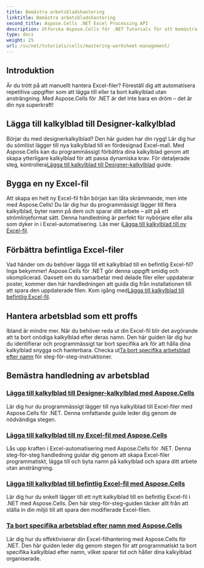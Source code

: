 ```yaml
---
title: Bemästra arbetsbladshantering
linktitle: Bemästra arbetsbladshantering
second_title: Aspose.Cells .NET Excel Processing API
description: Utforska Aspose.Cells för .NET Tutorials för att bemästra Excel-automatisering. Lär dig lägga till/ta bort kalkylblad i nya eller befintliga Excel-filer programmatiskt.
type: docs
weight: 25
url: /sv/net/tutorials/cells/mastering-worksheet-management/
---
```

## Introduktion

Är du trött på att manuellt hantera Excel-filer? Föreställ dig att automatisera repetitiva uppgifter som att lägga till eller ta bort kalkylblad utan ansträngning. Med Aspose.Cells för .NET är det inte bara en dröm – det är din nya superkraft!  

## Lägga till kalkylblad till Designer-kalkylblad  

 Börjar du med designerkalkylblad? Den här guiden har din rygg! Lär dig hur du sömlöst lägger till nya kalkylblad till en fördesignad Excel-mall. Med Aspose.Cells kan du programmässigt förbättra dina kalkylblad genom att skapa ytterligare kalkylblad för att passa dynamiska krav. För detaljerade steg, kontrollera[Lägga till kalkylblad till Designer-kalkylblad](./adding-worksheets-to-designer-spreadsheet/) guide.  

## Bygga en ny Excel-fil  

 Att skapa en helt ny Excel-fil från början kan låta skrämmande, men inte med Aspose.Cells! Du lär dig hur du programmässigt lägger till flera kalkylblad, byter namn på dem och sparar ditt arbete – allt på ett strömlinjeformat sätt. Denna handledning är perfekt för nybörjare eller alla som dyker in i Excel-automatisering. Läs mer i[Lägga till kalkylblad till ny Excel-fil](./adding-worksheets-to-new-excel-file/).  

## Förbättra befintliga Excel-filer  

 Vad händer om du behöver lägga till ett kalkylblad till en befintlig Excel-fil? Inga bekymmer! Aspose.Cells för .NET gör denna uppgift smidig och okomplicerad. Oavsett om du samarbetar med delade filer eller uppdaterar poster, kommer den här handledningen att guida dig från installationen till att spara den uppdaterade filen. Kom igång med[Lägga till kalkylblad till befintlig Excel-fil](./adding-worksheets-to-existing-excel-file/).  

## Hantera arbetsblad som ett proffs  

 Ibland är mindre mer. När du behöver reda ut din Excel-fil blir det avgörande att ta bort onödiga kalkylblad efter deras namn. Den här guiden lär dig hur du identifierar och programmässigt tar bort specifika ark för att hålla dina kalkylblad snygga och hanterbara. Checka ut[Ta bort specifika arbetsblad efter namn](./remove-specific-worksheets-by-name/) för steg-för-steg-instruktioner.  

## Bemästra handledning av arbetsblad
### [Lägga till kalkylblad till Designer-kalkylblad med Aspose.Cells](./adding-worksheets-to-designer-spreadsheet/)
Lär dig hur du programmässigt lägger till nya kalkylblad till Excel-filer med Aspose.Cells för .NET. Denna omfattande guide leder dig genom de nödvändiga stegen.
### [Lägga till kalkylblad till ny Excel-fil med Aspose.Cells](./adding-worksheets-to-new-excel-file/)
Lås upp kraften i Excel-automatisering med Aspose.Cells för .NET. Denna steg-för-steg handledning guidar dig genom att skapa Excel-filer programmatiskt, lägga till och byta namn på kalkylblad och spara ditt arbete utan ansträngning.
### [Lägga till kalkylblad till befintlig Excel-fil med Aspose.Cells](./adding-worksheets-to-existing-excel-file/)
Lär dig hur du enkelt lägger till ett nytt kalkylblad till en befintlig Excel-fil i .NET med Aspose.Cells. Den här steg-för-steg-guiden täcker allt från att ställa in din miljö till att spara den modifierade Excel-filen.
### [Ta bort specifika arbetsblad efter namn med Aspose.Cells](./remove-specific-worksheets-by-name/)
Lär dig hur du effektiviserar din Excel-filhantering med Aspose.Cells för .NET. Den här guiden leder dig genom stegen för att programmatiskt ta bort specifika kalkylblad efter namn, vilket sparar tid och håller dina kalkylblad organiserade.